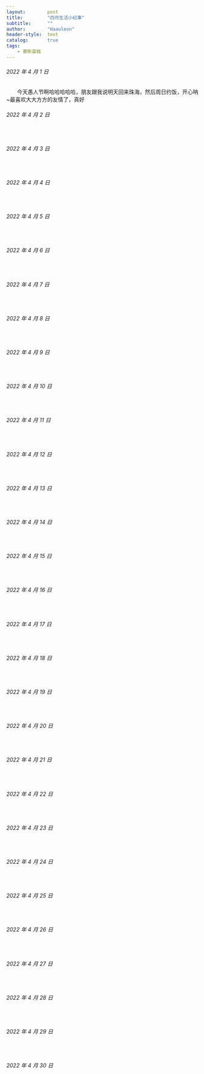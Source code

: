 ```yaml
---
layout:        post
title:         "四月生活小纪事"
subtitle:      ""
author:        "Haauleon"
header-style:  text
catalog:       true
tags:
    - 慕斯蛋糕
---
```


###### 2022 年 4 月 1 日
&emsp;&emsp;今天愚人节啊哈哈哈哈哈，朋友跟我说明天回来珠海，然后周日约饭，开心呐~最喜欢大大方方的友情了，真好

###### 2022 年 4 月 2 日
&emsp;&emsp;

###### 2022 年 4 月 3 日
&emsp;&emsp;

###### 2022 年 4 月 4 日
&emsp;&emsp;

###### 2022 年 4 月 5 日
&emsp;&emsp;

###### 2022 年 4 月 6 日
&emsp;&emsp;

###### 2022 年 4 月 7 日
&emsp;&emsp;

###### 2022 年 4 月 8 日
&emsp;&emsp;

###### 2022 年 4 月 9 日
&emsp;&emsp;

###### 2022 年 4 月 10 日
&emsp;&emsp;

###### 2022 年 4 月 11 日
&emsp;&emsp;

###### 2022 年 4 月 12 日
&emsp;&emsp;

###### 2022 年 4 月 13 日
&emsp;&emsp;

###### 2022 年 4 月 14 日
&emsp;&emsp;

###### 2022 年 4 月 15 日
&emsp;&emsp;

###### 2022 年 4 月 16 日
&emsp;&emsp;

###### 2022 年 4 月 17 日
&emsp;&emsp;

###### 2022 年 4 月 18 日
&emsp;&emsp;

###### 2022 年 4 月 19 日
&emsp;&emsp;

###### 2022 年 4 月 20 日
&emsp;&emsp;

###### 2022 年 4 月 21 日
&emsp;&emsp;

###### 2022 年 4 月 22 日
&emsp;&emsp;

###### 2022 年 4 月 23 日
&emsp;&emsp;

###### 2022 年 4 月 24 日
&emsp;&emsp;

###### 2022 年 4 月 25 日
&emsp;&emsp;

###### 2022 年 4 月 26 日
&emsp;&emsp;

###### 2022 年 4 月 27 日
&emsp;&emsp;

###### 2022 年 4 月 28 日
&emsp;&emsp;

###### 2022 年 4 月 29 日
&emsp;&emsp;

###### 2022 年 4 月 30 日
&emsp;&emsp;